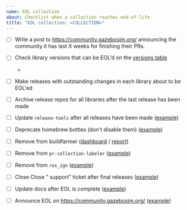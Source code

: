 ```yaml
---
name: EOL collection
about: Checklist when a collection reaches end-of-life
title: "EOL collection: <COLLECTION>"
---
```


<!--

Use this template to keep track of everything that needs to be done when
EOL'ing a new collection.

When opening PRs, add a link back to this issue for easier tracking.

-->

- [ ] Write a post to https://community.gazebosim.org/ announcing the community it has last X weeks for finishing their PRs.
- [ ] Check library versions that can be EOL’d on the [versions table](https://github.com/ignitionrobotics/docs/blob/master/tools/versions.md)
    * <!-- LIST LIBRARIES HERE -->
- [ ] Make releases with outstanding changes in each library about to be EOL'ed
- [ ] Archive release repos for all libraries after the last release has been made
- [ ] Update `release-tools` after all releases have been made ([example](https://github.com/ignition-tooling/release-tools/pull/369))
- [ ] Deprecate homebrew bottles (don't disable them) ([example](https://github.com/osrf/homebrew-simulation/pull/1242))
- [ ] Remove from buildfarmer ([dashboard](https://github.com/osrf/buildfarmer/pull/140) / [report](https://github.com/osrf/buildfarmer/pull/146))
- [ ] Remove from `pr-collection-labeler` ([example](https://github.com/ignition-tooling/pr-collection-labeler/pull/13))
- [ ] Remove from `ros_ign` ([example](https://github.com/ignitionrobotics/ros_ign/pull/199))
- [ ] Close Close "<collection> support" ticket after final releases ([example](https://github.com/ignition-tooling/release-tools/issues/297#issuecomment-1002232980))
- [ ] Update docs after EOL is complete ([example](https://github.com/ignitionrobotics/docs/pull/124))
- [ ] Announce EOL on https://community.gazebosim.org/ ([example](https://community.gazebosim.org/t/ignition-blueprint-officially-end-of-life/764))

